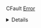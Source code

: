 CFault
[Error](https://github.com/yeesterPlus/Assets/blob/main/issues/chromebrew%5Cchromebrew%20issue%20%239549.md)
<details><summary>Details</summary>
- Architecture: x86_64 (x86_64)
- Processor vendor: GenuineIntel
- User space: 64-bit
- Chromebrew Kernel version: 5.15
- Chromebrew Running in Container: false

- Chromebrew version: 1.45.10
- Chromebrew prefix: /usr/local
- Chromebrew libdir: /usr/local/lib64

- Last update in local repository: 5f8643539 Add caprine package (#9526) (2 days ago)

- OS variant: Chrome OS
- OS version: octopus-release/R122-15753.55.0
- OS channel: stable-channel
</details> 
